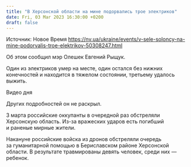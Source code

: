 ```yaml
---
title: "В Херсонской области на мине подорвались трое электриков"
date: Fri, 03 Mar 2023 16:30:00 +0200
draft: false
---
```

Источник: Новое Время https://nv.ua/ukraine/events/v-sele-soloncy-na-mine-podorvalis-troe-elektrikov-50308247.html


 Об этом сообщил мэр Олешек Евгений Рыщук.

Один из электриков умер на месте, один остался без нижних конечностей и находится в тяжелом состоянии, третьему удалось выжить.

  Видео дня   



Других подробностей он не раскрыл.

3 марта российские оккупанты в очередной раз обстреляли Херсонскую область. Из-за вражеских ударов есть погибший и раненые мирные жители.

Накануне российские войска из дронов обстреляли очередь за гуманитарной помощью в Бериславском районе Херсонской области. В результате травмированы девять человек, среди них — ребенок.
